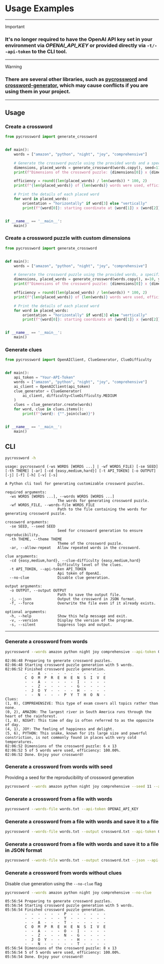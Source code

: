 # Usage Examples
________________

> [!IMPORTANT]
> ###  It's no longer required to have the OpenAI API key set in your environment via _OPENAI_API_KEY_ or provided directly via `-t/--api-token` to the CLI tool.
________________

> [!WARNING]
> ### There are several other libraries, such as [pycrossword](https://pypi.org/project/pycrossword/) and [crossword-generator](https://pypi.org/project/crossword-generator/), which may cause conflicts if you are using them in your project.
________________

## Usage
### Create a crossword
```python
from pycrossword import generate_crossword


def main():
    words = ["amazon", "python", "night", "joy", "comprehensive"]

    # Generate the crossword puzzle using the provided words and a specific seed for reproducibility
    dimensions, placed_words = generate_crossword(words.copy(), seed=11)
    print(f"Dimensions of the crossword puzzle: {dimensions[0]} x {dimensions[1]}")

    efficiency = round((len(placed_words) / len(words)) * 100, 2)
    print(f"{len(placed_words)} of {len(words)} words were used, efficiency: {efficiency}%.")

    # Print the details of each placed word
    for word in placed_words:
        orientation = "horizontally" if word[3] else "vertically"
        print(f"{word[0]}: starting coordinate at {word[1]} x {word[2]}, placing: {orientation}.")


if __name__ == '__main__':
    main()

```

### Create a crossword puzzle with custom dimensions
```python
from pycrossword import generate_crossword


def main():
    words = ["amazon", "python", "night", "joy", "comprehensive"]

    # Generate the crossword puzzle using the provided words, a specific seed for reproducibility and dimensions
    dimensions, placed_words = generate_crossword(words.copy(), x=10, y=10, seed=11)
    print(f"Dimensions of the crossword puzzle: {dimensions[0]} x {dimensions[1]}")

    efficiency = round((len(placed_words) / len(words)) * 100, 2)
    print(f"{len(placed_words)} of {len(words)} words were used, efficiency: {efficiency}%.")

    # Print the details of each placed word
    for word in placed_words:
        orientation = "horizontally" if word[3] else "vertically"
        print(f"{word[0]}: starting coordinate at {word[1]} x {word[2]}, placing: {orientation}.")


if __name__ == '__main__':
    main()

```

### Generate clues
```python
from pycrossword import OpenAIClient, ClueGenerator, ClueDifficulty


def main():
    api_token = "Your-API-Token"
    words = ["amazon", "python", "night", "joy", "comprehensive"]
    ai_client = OpenAIClient(api_token)
    clue_generator = ClueGenerator(
        ai_client, difficulty=ClueDifficulty.MEDIUM
    )
    clues = clue_generator.create(words)
    for word, clue in clues.items():
        print(f"{word}: {"".join(clue)}")


if __name__ == '__main__':
    main()

```

## CLI
```bash
pycrossword -h
```
```shell
usage: pycrossword (-ws WORDS [WORDS ...] | -wf WORDS_FILE) [-se SEED] [-th THEME] [-ar] [-cd {easy,medium,hard}] [-t API_TOKEN] [-o OUTPUT] [-j] [-f] [-h] [-v] [-s]

A Python cli tool for generating customizable crossword puzzles.

required arguments:
  -ws WORDS [WORDS ...], --words WORDS [WORDS ...]
                        The words for generating crossword puzzle.
  -wf WORDS_FILE, --words-file WORDS_FILE
                        Path to the file containing the words for generating crossword puzzle.

crossword arguments:
  -se SEED, --seed SEED
                        Seed for crossword generation to ensure reproducibility.
  -th THEME, --theme THEME
                        Theme of the crossword puzzle.
  -ar, --allow-repeat   Allow repeated words in the crossword.

clue arguments:
  -cd {easy,medium,hard}, --clue-difficulty {easy,medium,hard}
                        Difficulty level of the clues.
  -t API_TOKEN, --api-token API_TOKEN
                        Api token of OpenAI.
  --no-clue             Disable clue generation.

output arguments:
  -o OUTPUT, --output OUTPUT
                        Path to save the output file.
  -j, --json            Output the crossword in JSON format.
  -f, --force           Overwrite the file even if it already exists.

optional arguments:
  -h, --help            Show this help message and exit.
  -v, --version         Display the version of the program.
  -s, --silent          Suppress logs and output.
```
___

### Generate a crossword from words
```bash
pycrossword --words amazon python night joy comprehensive --api-token OPENAI_API_KEY
```
```shell
02:06:48 Preparing to generate crossword puzzles.
02:06:48 Starting crossword puzzle generation with 5 words.
02:06:52 Finished crossword puzzle generation.
         -  -  A  -  -  -  -  -  -  -  -  -  -
         C  O  M  P  R  E  H  E  N  S  I  V  E
         -  -  A  -  -  -  -  -  I  -  -  -  -
         -  -  Z  -  -  -  -  -  G  -  -  -  -
         -  J  O  Y  -  -  -  -  H  -  -  -  -
         -  -  N  -  -  -  P  Y  T  H  O  N  -
Clues:
(1, 0), COMPREHENSIVE: This type of exam covers all topics rather than none.
(0, 2), AMAZON: The largest river in South America runs through the heart of the rainforest.
(1, 8), NIGHT: This time of day is often referred to as the opposite of day.
(4, 1), JOY: The feeling of happiness and delight.
(5, 6), PYTHON: This snake, known for its large size and powerful constriction, is not commonly found in places with very cold temperatures.
02:06:52 Dimensions of the crossword puzzle: 6 x 13
02:06:52 5 of 5 words were used, efficiency: 100.00%.
02:06:52 Done. Enjoy your crossword!
```

### Generate a crossword from words with seed
Providing a seed for the reproducibility of crossword generation
```bash
pycrossword --words amazon python night joy comprehensive --seed 11 --api-token OPENAI_API_KEY
```

### Generate a crossword from a file with words
```bash
pycrossword --words-file words.txt --api-token OPENAI_API_KEY
```

### Generate a crossword from a file with words and save it to a file
```bash
pycrossword --words-file words.txt --output crossword.txt --api-token OPENAI_API_KEY
```

### Generate a crossword from a file with words and save it to a file in JSON format
```bash
pycrossword --words-file words.txt --output crossword.txt --json --api-token OPENAI_API_KEY
```

### Generate a crossword from words without clues
Disable clue generation using the `--no-clue` flag
```bash
pycrossword --words amazon python night joy comprehensive --no-clue
```
```shell
05:56:54 Preparing to generate crossword puzzles.
05:56:54 Starting crossword puzzle generation with 5 words.
05:56:54 Finished crossword puzzle generation.
         -  -  -  -  -  -  P  -  -  -  -  -  -
         -  -  -  -  -  -  Y  -  -  -  -  -  -
         -  -  A  -  -  -  T  -  -  -  -  -  -
         C  O  M  P  R  E  H  E  N  S  I  V  E
         -  -  A  -  -  -  O  -  I  -  -  -  -
         -  -  Z  -  -  -  N  -  G  -  -  -  -
         -  J  O  Y  -  -  -  -  H  -  -  -  -
         -  -  N  -  -  -  -  -  T  -  -  -  -
05:56:54 Dimensions of the crossword puzzle: 8 x 13
05:56:54 5 of 5 words were used, efficiency: 100.00%.
05:56:54 Done. Enjoy your crossword!
```
